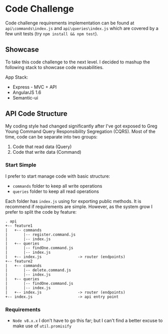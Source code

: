 # Code Challenge

Code challenge requirements implementation can be found at `api\commands\index.js` and `api\queries\index.js` which are covered by a few unit tests (try `npm install && npm test`).

## Showcase

To take this code challenge to the next level. I decided to mashup the following stack to showcase code reusabilities.

App Stack:

* Express - MVC + API
* AngularJS 1.6
* Semantic-ui

## API Code Structure

My coding style had changed significantly after I've got exposed to Greg Young Command Query Responsibility Segregation (CQRS).
Most of the time, code can be separate into two groups:

 1) Code that read data (Query)
 2) Code that write data (Command)

###  Start Simple

I prefer to start manage code with basic structure:

* `commands` folder to keep all write operations
* `queries` folder to keep all read operations

Each folder has `index.js` using for exporting public methods.
It is recommend if requirements are simple. However, as the system grow I prefer to split the code by feature:
```
. api
+-- feature1
|   +-- commands
|       |-- register.command.js
|       |-- index.js
|   +-- queries
|       |-- findOne.command.js
|       |-- index.js
|   +-- index.js                -> router (endpoints)
+-- feature2
|   +-- commands
|       |-- delete.command.js
|       |-- index.js
|   +-- queries
|       |-- findOne.command.js
|       |-- index.js
|   +-- index.js                -> router (endpoints)
+-- index.js                    -> api entry point
```

### Requirements

* `Node v8.x.x`  I don't have to go this far; but I can't find a better excuse to make use of `util.promisify`